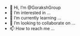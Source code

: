 - 👋 Hi, I’m @GorakshGroup
- 👀 I’m interested in ...
- 🌱 I’m currently learning ...
- 💞️ I’m looking to collaborate on ...
- 📫 How to reach me ...

<!---
GorakshGroup/GorakshGroup is a ✨ special ✨ repository because its `README.md` (this file) appears on your GitHub profile.
You can click the Preview link to take a look at your changes.
--->
